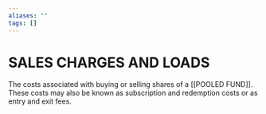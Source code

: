 ```yaml
---
aliases: ""
tags: []
---
```

# SALES CHARGES AND LOADS
The costs associated with buying or selling shares of a [[POOLED FUND]]. These costs may also be known as subscription and redemption costs or as entry and exit fees.